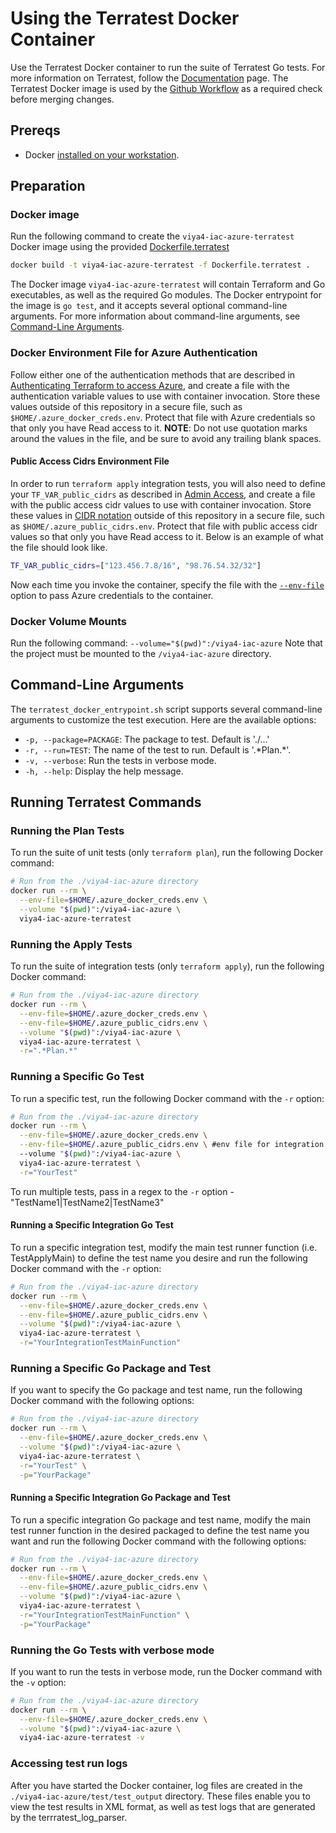 # Using the Terratest Docker Container

Use the Terratest Docker container to run the suite of Terratest Go tests. For more information on Terratest, follow the [Documentation](https://terratest.gruntwork.io/docs/) page. The Terratest Docker image is used by the [Github Workflow](../../.github/workflows/default_plan_unit_tests.yml) as a required check before merging changes.

## Prereqs

- Docker [installed on your workstation](../../README.md#docker).

## Preparation

### Docker image

Run the following command to create the `viya4-iac-azure-terratest` Docker image using the provided [Dockerfile.terratest](../../Dockerfile.terratest)

```bash
docker build -t viya4-iac-azure-terratest -f Dockerfile.terratest .
```

The Docker image `viya4-iac-azure-terratest` will contain Terraform and Go executables, as well as the required Go modules. The Docker entrypoint for the image is `go test`, and it accepts several optional command-line arguments. For more information about command-line arguments, see [Command-Line Arguments](#command-line-arguments).

### Docker Environment File for Azure Authentication

Follow either one of the authentication methods that are described in [Authenticating Terraform to access Azure](./TerraformAzureAuthentication.md), and create a file with the authentication variable values to use with container invocation. Store these values outside of this repository in a secure file, such as
`$HOME/.azure_docker_creds.env`. Protect that file with Azure credentials so that only you have Read access to it. **NOTE**: Do not use quotation marks around the values in the file, and be sure to avoid any trailing blank spaces.

#### Public Access Cidrs Environment File

In order to run  ```terraform apply``` integration tests, you will also need to define your ```TF_VAR_public_cidrs``` as described in [Admin Access](../CONFIG-VARS.md#admin-access), and create a file with the public access cidr values to use with container invocation.  Store these values in [CIDR notation](https://en.wikipedia.org/wiki/Classless_Inter-Domain_Routing) outside of this repository in a secure file, such as `$HOME/.azure_public_cidrs.env`. Protect that file with public access cidr values so that only you have Read access to it. Below is an example of what the file should look like.

```bash
TF_VAR_public_cidrs=["123.456.7.8/16", "98.76.54.32/32"]
```

Now each time you invoke the container, specify the file with the [`--env-file`](https://docs.docker.com/engine/reference/commandline/run/#set-environment-variables--e---env---env-file) option to pass Azure credentials to the container.

### Docker Volume Mounts

Run the following command:
`--volume="$(pwd)":/viya4-iac-azure`
Note that the project must be mounted to the `/viya4-iac-azure` directory.

## Command-Line Arguments

The `terratest_docker_entrypoint.sh` script supports several command-line arguments to customize the test execution. Here are the available options:

* `-p, --package=PACKAGE`: The package to test. Default is './...'
* `-r, --run=TEST`: The name of the test to run. Default is '.\*Plan.\*'.
* `-v, --verbose`: Run the tests in verbose mode.
* `-h, --help`: Display the help message.

## Running Terratest Commands

### Running the Plan Tests

To run the suite of unit tests (only `terraform plan`), run the following Docker command:

```bash
# Run from the ./viya4-iac-azure directory
docker run --rm \
  --env-file=$HOME/.azure_docker_creds.env \
  --volume "$(pwd)":/viya4-iac-azure \
  viya4-iac-azure-terratest
```

### Running the Apply Tests

To run the suite of integration tests (only `terraform apply`), run the following Docker command:

```bash
# Run from the ./viya4-iac-azure directory
docker run --rm \
  --env-file=$HOME/.azure_docker_creds.env \
  --env-file=$HOME/.azure_public_cidrs.env \
  --volume "$(pwd)":/viya4-iac-azure \
  viya4-iac-azure-terratest \
  -r=".*Plan.*"
```

### Running a Specific Go Test

To run a specific test, run the following Docker command with the `-r` option:

```bash
# Run from the ./viya4-iac-azure directory
docker run --rm \
  --env-file=$HOME/.azure_docker_creds.env \
  --env-file=$HOME/.azure_public_cidrs.env \ #env file for integration tests
  --volume "$(pwd)":/viya4-iac-azure \
  viya4-iac-azure-terratest \
  -r="YourTest"
```
To run multiple tests, pass in a regex to the `-r` option - "TestName1|TestName2|TestName3"

####  Running a Specific Integration Go Test

To run a specific integration test, modify the main test runner function (i.e. TestApplyMain) to define the test name you desire and run the following Docker command with the `-r` option:

```bash
# Run from the ./viya4-iac-azure directory
docker run --rm \
  --env-file=$HOME/.azure_docker_creds.env \
  --env-file=$HOME/.azure_public_cidrs.env \
  --volume "$(pwd)":/viya4-iac-azure \
  viya4-iac-azure-terratest \
  -r="YourIntegrationTestMainFunction"
```

### Running a Specific Go Package and Test

If you want to specify the Go package and test name, run the following Docker command with the following options:

```bash
# Run from the ./viya4-iac-azure directory
docker run --rm \
  --env-file=$HOME/.azure_docker_creds.env \
  --volume "$(pwd)":/viya4-iac-azure \
  viya4-iac-azure-terratest \
  -r="YourTest" \
  -p="YourPackage"
```

####  Running a Specific Integration Go Package and Test

To run a specific integration Go package and test name, modify the main test runner function in the desired packaged to define the test name you want and run the following Docker command with the following options:

```bash
# Run from the ./viya4-iac-azure directory
docker run --rm \
  --env-file=$HOME/.azure_docker_creds.env \
  --env-file=$HOME/.azure_public_cidrs.env \
  --volume "$(pwd)":/viya4-iac-azure \
  viya4-iac-azure-terratest \
  -r="YourIntegrationTestMainFunction" \
  -p="YourPackage"
```

### Running the Go Tests with verbose mode

If you want to run the tests in verbose mode, run the Docker command with the `-v` option:

```bash
# Run from the ./viya4-iac-azure directory
docker run --rm \
  --env-file=$HOME/.azure_docker_creds.env \
  --volume "$(pwd)":/viya4-iac-azure \
  viya4-iac-azure-terratest -v
```

### Accessing test run logs

After you have started the Docker container, log files are created in the `./viya4-iac-azure/test/test_output` directory. These files enable you to view the test results in XML format, as well as test logs that are generated by the terrratest_log_parser.